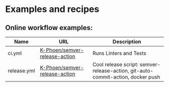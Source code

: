 # Examples and recipes


## Online workflow examples:

| Name | URL | Description |
| ---- | --- | ----------- |
| ci.yml | [K-Phoen/semver-release-action](https://github.com/K-Phoen/semver-release-action/blob/master/.github/workflows/ci.yml) | Runs Linters and Tests |
| release.yml | [K-Phoen/semver-release-action](https://github.com/K-Phoen/semver-release-action/blob/master/.github/workflows/release.yml) | Cool release script: semver-release-action, git-auto-commit-action, docker push |
